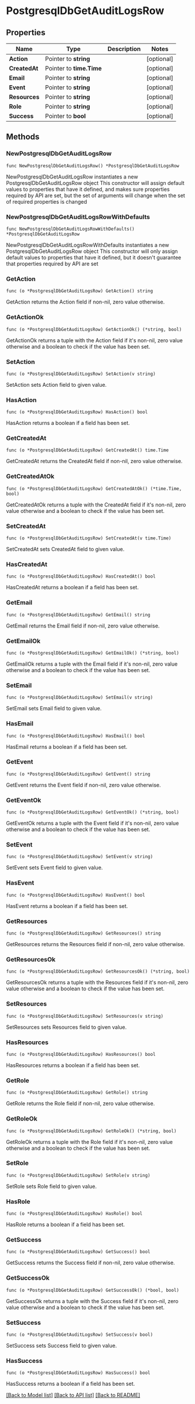 # PostgresqlDbGetAuditLogsRow

## Properties

Name | Type | Description | Notes
------------ | ------------- | ------------- | -------------
**Action** | Pointer to **string** |  | [optional] 
**CreatedAt** | Pointer to **time.Time** |  | [optional] 
**Email** | Pointer to **string** |  | [optional] 
**Event** | Pointer to **string** |  | [optional] 
**Resources** | Pointer to **string** |  | [optional] 
**Role** | Pointer to **string** |  | [optional] 
**Success** | Pointer to **bool** |  | [optional] 

## Methods

### NewPostgresqlDbGetAuditLogsRow

`func NewPostgresqlDbGetAuditLogsRow() *PostgresqlDbGetAuditLogsRow`

NewPostgresqlDbGetAuditLogsRow instantiates a new PostgresqlDbGetAuditLogsRow object
This constructor will assign default values to properties that have it defined,
and makes sure properties required by API are set, but the set of arguments
will change when the set of required properties is changed

### NewPostgresqlDbGetAuditLogsRowWithDefaults

`func NewPostgresqlDbGetAuditLogsRowWithDefaults() *PostgresqlDbGetAuditLogsRow`

NewPostgresqlDbGetAuditLogsRowWithDefaults instantiates a new PostgresqlDbGetAuditLogsRow object
This constructor will only assign default values to properties that have it defined,
but it doesn't guarantee that properties required by API are set

### GetAction

`func (o *PostgresqlDbGetAuditLogsRow) GetAction() string`

GetAction returns the Action field if non-nil, zero value otherwise.

### GetActionOk

`func (o *PostgresqlDbGetAuditLogsRow) GetActionOk() (*string, bool)`

GetActionOk returns a tuple with the Action field if it's non-nil, zero value otherwise
and a boolean to check if the value has been set.

### SetAction

`func (o *PostgresqlDbGetAuditLogsRow) SetAction(v string)`

SetAction sets Action field to given value.

### HasAction

`func (o *PostgresqlDbGetAuditLogsRow) HasAction() bool`

HasAction returns a boolean if a field has been set.

### GetCreatedAt

`func (o *PostgresqlDbGetAuditLogsRow) GetCreatedAt() time.Time`

GetCreatedAt returns the CreatedAt field if non-nil, zero value otherwise.

### GetCreatedAtOk

`func (o *PostgresqlDbGetAuditLogsRow) GetCreatedAtOk() (*time.Time, bool)`

GetCreatedAtOk returns a tuple with the CreatedAt field if it's non-nil, zero value otherwise
and a boolean to check if the value has been set.

### SetCreatedAt

`func (o *PostgresqlDbGetAuditLogsRow) SetCreatedAt(v time.Time)`

SetCreatedAt sets CreatedAt field to given value.

### HasCreatedAt

`func (o *PostgresqlDbGetAuditLogsRow) HasCreatedAt() bool`

HasCreatedAt returns a boolean if a field has been set.

### GetEmail

`func (o *PostgresqlDbGetAuditLogsRow) GetEmail() string`

GetEmail returns the Email field if non-nil, zero value otherwise.

### GetEmailOk

`func (o *PostgresqlDbGetAuditLogsRow) GetEmailOk() (*string, bool)`

GetEmailOk returns a tuple with the Email field if it's non-nil, zero value otherwise
and a boolean to check if the value has been set.

### SetEmail

`func (o *PostgresqlDbGetAuditLogsRow) SetEmail(v string)`

SetEmail sets Email field to given value.

### HasEmail

`func (o *PostgresqlDbGetAuditLogsRow) HasEmail() bool`

HasEmail returns a boolean if a field has been set.

### GetEvent

`func (o *PostgresqlDbGetAuditLogsRow) GetEvent() string`

GetEvent returns the Event field if non-nil, zero value otherwise.

### GetEventOk

`func (o *PostgresqlDbGetAuditLogsRow) GetEventOk() (*string, bool)`

GetEventOk returns a tuple with the Event field if it's non-nil, zero value otherwise
and a boolean to check if the value has been set.

### SetEvent

`func (o *PostgresqlDbGetAuditLogsRow) SetEvent(v string)`

SetEvent sets Event field to given value.

### HasEvent

`func (o *PostgresqlDbGetAuditLogsRow) HasEvent() bool`

HasEvent returns a boolean if a field has been set.

### GetResources

`func (o *PostgresqlDbGetAuditLogsRow) GetResources() string`

GetResources returns the Resources field if non-nil, zero value otherwise.

### GetResourcesOk

`func (o *PostgresqlDbGetAuditLogsRow) GetResourcesOk() (*string, bool)`

GetResourcesOk returns a tuple with the Resources field if it's non-nil, zero value otherwise
and a boolean to check if the value has been set.

### SetResources

`func (o *PostgresqlDbGetAuditLogsRow) SetResources(v string)`

SetResources sets Resources field to given value.

### HasResources

`func (o *PostgresqlDbGetAuditLogsRow) HasResources() bool`

HasResources returns a boolean if a field has been set.

### GetRole

`func (o *PostgresqlDbGetAuditLogsRow) GetRole() string`

GetRole returns the Role field if non-nil, zero value otherwise.

### GetRoleOk

`func (o *PostgresqlDbGetAuditLogsRow) GetRoleOk() (*string, bool)`

GetRoleOk returns a tuple with the Role field if it's non-nil, zero value otherwise
and a boolean to check if the value has been set.

### SetRole

`func (o *PostgresqlDbGetAuditLogsRow) SetRole(v string)`

SetRole sets Role field to given value.

### HasRole

`func (o *PostgresqlDbGetAuditLogsRow) HasRole() bool`

HasRole returns a boolean if a field has been set.

### GetSuccess

`func (o *PostgresqlDbGetAuditLogsRow) GetSuccess() bool`

GetSuccess returns the Success field if non-nil, zero value otherwise.

### GetSuccessOk

`func (o *PostgresqlDbGetAuditLogsRow) GetSuccessOk() (*bool, bool)`

GetSuccessOk returns a tuple with the Success field if it's non-nil, zero value otherwise
and a boolean to check if the value has been set.

### SetSuccess

`func (o *PostgresqlDbGetAuditLogsRow) SetSuccess(v bool)`

SetSuccess sets Success field to given value.

### HasSuccess

`func (o *PostgresqlDbGetAuditLogsRow) HasSuccess() bool`

HasSuccess returns a boolean if a field has been set.


[[Back to Model list]](../README.md#documentation-for-models) [[Back to API list]](../README.md#documentation-for-api-endpoints) [[Back to README]](../README.md)


